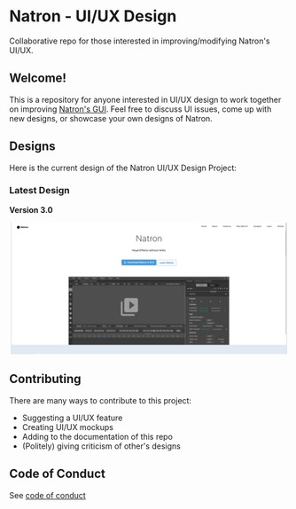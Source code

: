 
# Natron - UI/UX Design
 Collaborative repo for those interested in improving/modifying Natron's UI/UX. 

## Welcome!
This is a repository for anyone interested in UI/UX design to work together on improving [Natron's GUI](https://github.com/NatronGitHub/Natron). Feel free to discuss UI issues, come up with new designs, or showcase your own designs of Natron.

## Designs

Here is the current design of the Natron UI/UX Design Project:

### Latest Design 

**Version 3.0**

<img src="markdown-images/website.png" width="960">





## Contributing
There are many ways to contribute to this project:
- Suggesting a UI/UX feature
- Creating UI/UX mockups
- Adding to the documentation of this repo
- (Politely) giving criticism of other's designs

## Code of Conduct
See [code of conduct]

 [code of conduct]: https://github.com/Songtech-0912/natron-ui-ux-design/docs/code-of-conduct.md
 